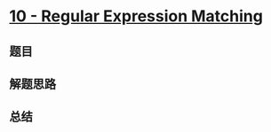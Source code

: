 # [10 - Regular Expression Matching](https://leetcode.com/problems/regular-expression-matching/)

## 题目


## 解题思路


## 总结



